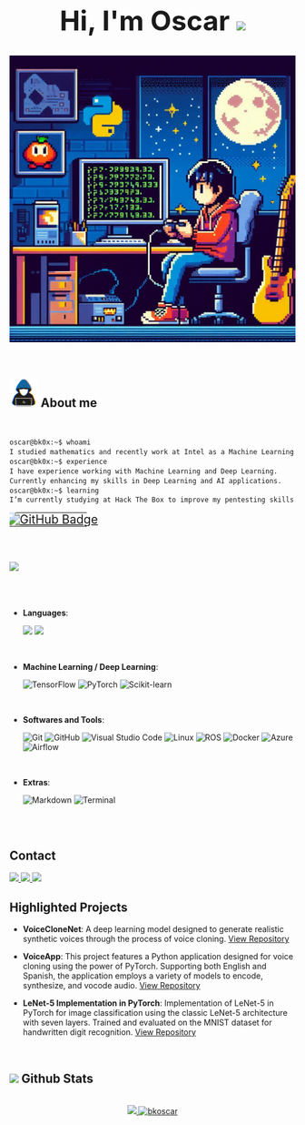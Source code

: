 <h1 align="center" style="font-size: 48px;"><b>Hi, I'm Oscar</b> <img src="https://media.giphy.com/media/hvRJCLFzcasrR4ia7z/giphy.gif" width="35"></h1>

<p align="center">
  <img src="imagen4.jpeg" style="max-width:100%; height:auto;">
</p>

<br>

## <picture><img src = "https://github.com/0xAbdulKhalid/0xAbdulKhalid/raw/main/assets/mdImages/about_me.gif" width = 50px></picture> **About me**

<br>

```bash
oscar@bk0x:~$ whoami
I studied mathematics and recently work at Intel as a Machine Learning Engineer.
oscar@bk0x:~$ experience
I have experience working with Machine Learning and Deep Learning.
Currently enhancing my skills in Deep Learning and AI applications.
oscar@bk0x:~$ learning
I’m currently studying at Hack The Box to improve my pentesting skills.
```



<table width="100%">
  <tr>
    <td></td>
    <td width="auto" align="right">
      <a href="https://github.com/bkoscar?tab=followers">
        <img src="https://img.shields.io/github/followers/bkoscar?label=Followers&style=social" alt="GitHub Badge" style="transform: scale(1.5);"/>
      </a>
    </td>
  </tr>
</table>

<br><br>

<img src="https://user-images.githubusercontent.com/73097560/115834477-dbab4500-a447-11eb-908a-139a6edaec5c.gif"><br><br>

<br>

<p align="center">

- **Languages**:
    
    <img width ='50px' src ='https://raw.githubusercontent.com/rahulbanerjee26/githubAboutMeGenerator/main/icons/python.svg'> 
    <img width ='50px' src ='https://raw.githubusercontent.com/rahulbanerjee26/githubAboutMeGenerator/main/icons/cpp.svg'>

<br>   
    
- **Machine Learning / Deep Learning**:

   ![TensorFlow](https://img.shields.io/badge/TensorFlow%20-%23FF6F00.svg?style=for-the-badge&logo=TensorFlow&logoColor=white)
   ![PyTorch](https://img.shields.io/badge/PyTorch%20-%23EE4C2C.svg?style=for-the-badge&logo=PyTorch&logoColor=white)
   ![Scikit-learn](https://img.shields.io/badge/Scikit--learn%20-%23F7931E.svg?style=for-the-badge&logo=scikit-learn&logoColor=white)

<br>

- **Softwares and Tools**:

    ![Git](https://img.shields.io/badge/git-%23F05033.svg?style=for-the-badge&logo=git&logoColor=white)
    ![GitHub](https://img.shields.io/badge/github-%23121011.svg?style=for-the-badge&logo=github&logoColor=white)
    ![Visual Studio Code](https://img.shields.io/badge/Visual%20Studio%20Code-0078d7.svg?style=for-the-badge&logo=visual-studio-code&logoColor=white)
    ![Linux](https://img.shields.io/badge/Linux-FCC624?style=for-the-badge&logo=linux&logoColor=black)
    ![ROS](https://img.shields.io/badge/ROS-22314E?style=for-the-badge&logo=ros&logoColor=white)
    ![Docker](https://img.shields.io/badge/Docker-2496ED?style=for-the-badge&logo=docker&logoColor=white)
    ![Azure](https://img.shields.io/badge/Azure-0078D4?style=for-the-badge&logo=microsoftazure&logoColor=white)
    ![Airflow](https://img.shields.io/badge/Airflow-017CEE?style=for-the-badge&logo=apache-airflow&logoColor=white)


<br>

- **Extras**:

    ![Markdown](https://img.shields.io/badge/markdown-%23000000.svg?style=for-the-badge&logo=markdown&logoColor=white)
    ![Terminal](https://img.shields.io/badge/Terminal-%23000000.svg?style=for-the-badge&logo=terminal&logoColor=white)

</p>

<br>
<br>


## Contact


<p align="left">
  <a href="https://github.com/bkoscar">
    <img src="https://github.githubassets.com/images/modules/logos_page/GitHub-Mark.png" width="50px"/>
  </a>
  <a href="https://www.linkedin.com/in/oscar-omar-hernández-martínez-b16939191">
    <img src="https://upload.wikimedia.org/wikipedia/commons/c/ca/LinkedIn_logo_initials.png" width="50px"/>
  </a>
  <a href="https://app.hackthebox.com/profile/1568868">
    <img src="https://www.hackthebox.eu/badge/image/1568868" width="224px"/>
  </a>
</p>


## Highlighted Projects

- **VoiceCloneNet**: A deep learning model designed to generate realistic synthetic voices through the process of voice cloning. [View Repository](https://github.com/bkoscar/VoiceCloneNet)

- **VoiceApp**: This project features a Python application designed for voice cloning using the power of PyTorch. Supporting both English and Spanish, the application employs a variety of models to encode, synthesize, and vocode audio. [View Repository](https://github.com/bkoscar/VoiceApp.git)

- **LeNet-5 Implementation in PyTorch**: Implementation of LeNet-5 in PyTorch for image classification using the classic LeNet-5 architecture with seven layers. Trained and evaluated on the MNIST dataset for handwritten digit recognition. [View Repository](https://github.com/bkoscar/LeNet-5-.git)

<br>

## <img src="https://media.giphy.com/media/iY8CRBdQXODJSCERIr/giphy.gif" width="35"><b> Github Stats </b>
<br>

<div align="center">

<a href="https://github.com/bkoscar/">
  <img src="https://github-readme-stats.vercel.app/api?username=bkoscar&include_all_commits=true&count_private=true&show_icons=true&line_height=20&title_color=7A7ADB&icon_color=2234AE&text_color=D3D3D3&bg_color=0,000000,130F40" width="450"/>
  <img src="https://github-readme-stats.vercel.app/api/top-langs?username=bkoscar&show_icons=true&locale=en&layout=compact&line_height=20&title_color=7A7ADB&icon_color=2234AE&text_color=D3D3D3&bg_color=0,000000,130F40" width="375"  alt="bkoscar"/>

</a>
</div>

